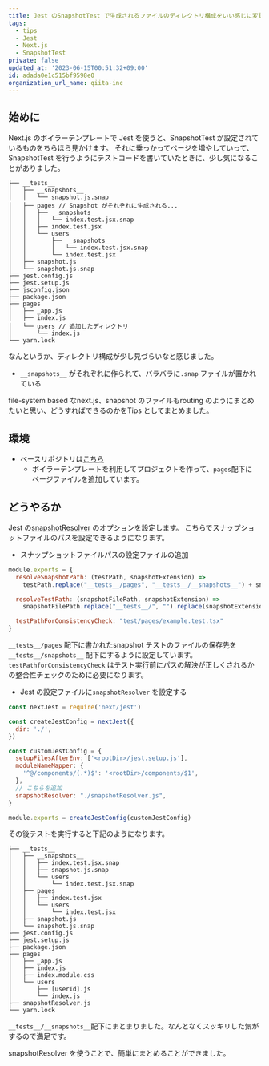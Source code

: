 ```yaml
---
title: Jest のSnapshotTest で生成されるファイルのディレクトリ構成をいい感じに変更する
tags:
  - tips
  - Jest
  - Next.js
  - SnapshotTest
private: false
updated_at: '2023-06-15T00:51:32+09:00'
id: adada0e1c515bf9598e0
organization_url_name: qiita-inc
---
```

## 始めに

Next.js のボイラーテンプレートで Jest を使うと、SnapshotTest が設定されているものをちらほら見かけます。
それに乗っかってページを増やしていって、SnapshotTest を行うようにテストコードを書いていたときに、少し気になることがありました。

```txt:テスト実行後のディレクトリ(説明に不要なものは省略)
├── __tests__
│   ├── __snapshots__
│   │   └── snapshot.js.snap
│   ├── pages // Snapshot がそれぞれに生成される...
│   │   ├── __snapshots__
│   │   │   └── index.test.jsx.snap
│   │   ├── index.test.jsx
│   │   └── users
│   │       ├── __snapshots__
│   │       │   └── index.test.jsx.snap
│   │       └── index.test.jsx
│   ├── snapshot.js
│   └── snapshot.js.snap
├── jest.config.js
├── jest.setup.js
├── jsconfig.json
├── package.json
├── pages
│   ├── _app.js
│   ├── index.js
│   └── users // 追加したディレクトリ
│       └── index.js
└── yarn.lock
```

なんというか、ディレクトリ構成が少し見づらいなと感じました。

- `__snapshots__` がそれぞれに作られて、バラバラに`.snap` ファイルが置かれている

file-system based なnext.js、snapshot のファイルもrouting のようにまとめたいと思い、どうすればできるのかをTips としてまとめました。

## 環境

- ベースリポジトリは[こちら](https://github.com/vercel/next.js/tree/canary/examples/with-jest)
  - ボイラーテンプレートを利用してプロジェクトを作って、`pages`配下に ページファイルを追加しています。

## どうやるか

Jest の[snapshotResolver](https://jestjs.io/ja/docs/configuration#snapshotresolver-string) のオプションを設定します。
こちらでスナップショットファイルのパスを設定できるようになります。

- スナップショットファイルパスの設定ファイルの追加

```js:snapshotResolver.js
module.exports = {
  resolveSnapshotPath: (testPath, snapshotExtension) =>
    testPath.replace("__tests__/pages", "__tests__/__snapshots__") + snapshotExtension,

  resolveTestPath: (snapshotFilePath, snapshotExtension) =>
    snapshotFilePath.replace("__tests__/", "").replace(snapshotExtension, ""),

  testPathForConsistencyCheck: "test/pages/example.test.tsx"
}
```

`__tests__/pages` 配下に書かれたsnapshot テストのファイルの保存先を`__tests__/snapshots__` 配下にするように設定しています。
`testPathforConsistencyCheck` はテスト実行前にパスの解決が正しくされるかの整合性チェックのために必要になります。

- Jest の設定ファイルに`snapshotResolver` を設定する

```js:jest.config.js
const nextJest = require('next/jest')

const createJestConfig = nextJest({
  dir: './',
})

const customJestConfig = {
  setupFilesAfterEnv: ['<rootDir>/jest.setup.js'],
  moduleNameMapper: {
    '^@/components/(.*)$': '<rootDir>/components/$1',
  },
  // こちらを追加
  snapshotResolver: "./snapshotResolver.js",
}

module.exports = createJestConfig(customJestConfig)
```

その後テストを実行すると下記のようになります。

```txt:修正後のテスト実行後のディレクトリ
├── __tests__
│   ├── __snapshots__
│   │   ├── index.test.jsx.snap
│   │   ├── snapshot.js.snap
│   │   └── users
│   │       └── index.test.jsx.snap
│   ├── pages
│   │   ├── index.test.jsx
│   │   └── users
│   │       └── index.test.jsx
│   ├── snapshot.js
│   └── snapshot.js.snap
├── jest.config.js
├── jest.setup.js
├── package.json
├── pages
│   ├── _app.js
│   ├── index.js
│   ├── index.module.css
│   └── users
│       ├── [userId].js
│       └── index.js
├── snapshotResolver.js
└── yarn.lock
```

`__tests__/__snapshots__`配下にまとまりました。なんとなくスッキリした気がするので満足です。

snapshotResolver を使うことで、簡単にまとめることができました。
